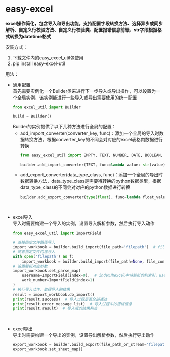 # easy-excel  

**excel操作简化，包含导入和导出功能。支持配置字段转换方法、选择异步或同步解析、自定义行校验方法、自定义行校验类、配置报错信息前缀、str字段根据格式转换为datetime格式**  

安装方式：  
1. 下载文件内的easy_excel_util包使用
2. pip install easy-excel-util

用法：  
+ 通用配置  
    首先需要实例化一个Builder类来进行下一步导入或导出操作，可以设置为一个全局实例，该实例能进行一些导入或导出需要使用的统一配置
    ```python
    from excel_util import Builder
    
    build = Builder()
    ```
    Builder的实例提供了以下几种方法进行全局的配置：  
    * add_import_converter(converter_key, func)：添加一个全局的导入时数据转换方法，根据converter_key的不同会对对应的excel表格内数据进行转换    
        ```python
        from easy_excel_util import EMPTY, TEXT, NUMBER, DATE, BOOLEAN, ERROR, BLANK
        
        builder.add_import_converter(TEXT, func=lambda value: str(value))  # func接收一个value参数，该值为excel单元格内的数据
        ```  
    * add_export_converter(data_type_class, func)：添加一个全局的导出时数据转换方法，data_type_class是需要待转换的python数据类型，根据data_type_class的不同会对对应的python数据进行转换 
        ```python
        builder.add_export_converter(type(float), func=lambda float_value: str(float_value))  # func接收一个value参数，该值为待导出到excel的数据
        ```  
&nbsp;
+ excel导入  
    导入时需要构建一个导入的实例，设置导入解析参数，然后执行导入动作
    ```python
    from easy_excel_util import ImportField
  
    # 直接指定文件路径导入
    import_workbook = builder.build_import(file_path='filepath')  # file_path指定需要导入的excel文件的路径，只能是xls文件
    # 或者指定文件内容导入
    with open('filepath') as f:
        import_workbook = builder.build_import(file_path=None, file_content=f.read())  # file_content指定需要导入的excel的文件的内容，设置了file_content会导致file_path会无效
    # 设置解析对应参数
    import_workbook.set_parse_map(
        username=ImportField(index=0),  # index为excel中待解析的列索引，username即关键字参数的key值，即为转换后的行属性名，可自己任意定义
        work_number=ImportField(index=1)
    )
    # 执行导入动作，取得导入的结果
    result = import_workbook.do_import()
    print(result.success)  # 导入过程是否全部通过
    print(result.error_message_list)  # 导入过程中的错误信息
    print(result.result)  # 导入后的结果列表
    ```

&nbsp;
+ excel导出  
    导出时需要构建一个导出的实例，设置导出解析参数，然后执行导出动作
    ```python
    export_workbook = builder.build_export(file_path_or_stream='filepath')  # file_path_or_stream指定需要保存的excel文件的路径或stream流，只能导出xls文件，stream流可用于http请求中下载文件使用
    export_workbook.set_sheet_map()
    ```
